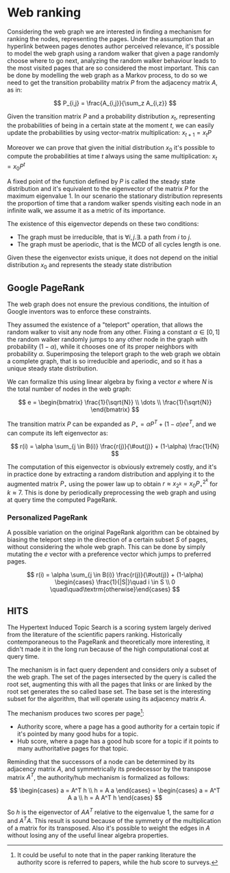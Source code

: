 # Web ranking
Considering the web graph we are interested in finding a mechanism for ranking the nodes, representing the pages.
Under the assumption that an hyperlink between pages denotes author perceived relevance, it's possible to model the web graph using a random walker that given a page randomly choose where to go next, analyzing the random walker behaviour leads to the most visited pages that are so considered the most important.
This can be done by modelling the web graph as a Markov process, to do so we need to get the transition probability matrix $P$ from the adjacency matrix $A$, as in:

$$
P_{i,j} = \frac{A_{i,j}}{\sum_z A_{i,z}}
$$

Given the transition matrix $P$ and a probability distribution $x_t$, representing the probabilities of being in a certain state at the moment $t$, we can easily update the probabilities by using vector-matrix multiplication: $x_{t+1} = x_t P$

Moreover we can prove that given the initial distribution $x_0$ it's possible to compute the probabilities at time $t$ always using the same multiplication: $x_t = x_0 P^{t}$

A fixed point of the function defined by $P$ is called the steady state distribution and it's equivalent to the eigenvector of the matrix $P$ for the maximum eigenvalue $1$.
In our scenario the stationary distribution represents the proportion of time that a random walker spends visiting each node in an infinite walk, we assume it as a metric of its importance.

The existence of this eigenvector depends on these two conditions:

- The graph must be irreducible, that is $\forall i,j . \exists .$ a path from $i$ to $j$.
- The graph must be aperiodic, that is the MCD of all cycles length is one.

Given these the eigenvector exists unique, it does not depend on the initial distribution $x_0$ and represents the steady state distribution

## Google PageRank
The web graph does not ensure the previous conditions, the intuition of Google inventors was to enforce these constraints.

They assumed the existence of a "teleport" operation, that allows the random walker to visit any node from any other.
Fixing a constant $\alpha \in [0,1]$ the random walker randomly jumps to any other node in the graph with probability $(1-\alpha)$, while it chooses one of its proper neighbors with probability $\alpha$.
Superimposing the teleport graph to the web graph we obtain a complete graph, that is so irreducible and aperiodic, and so it has a unique steady state distribution.

We can formalize this using linear algebra by fixing a vector $e$ where $N$ is the total number of nodes in the web graph:

$$
e = \begin{bmatrix} \frac{1}{\sqrt{N}} \\ \dots \\ \frac{1}{\sqrt{N}} \end{bmatrix}
$$

The transition matrix $P$ can be expanded as $P_\star = \alpha P ^ T + ( 1 - \alpha ) e e^T$, and we can compute its left eigenvector as:

$$
r(i) = \alpha \sum_{j \in B(i)} \frac{r(j)}{\#out(j)} + (1-\alpha) \frac{1}{N}
$$

The computation of this eigenvector is obviously extremely costly, and it's in practice done by extracting a random distribution and applying it to the augmented matrix $P_\star$ using the power law up to obtain $r \approx x_{2^k} = x_0 P_\star^{2^k}$ for $k \approx 7$.
This is done by periodically preprocessing the web graph and using at query time the computed PageRank.

### Personalized PageRank
A possible variation on the original PageRank algorithm can be obtained by biasing the teleport step in the direction of a certain subset $S$ of pages, without considering the whole web graph.
This can be done by simply mutating the $e$ vector with a preference vector which jumps to preferred pages.

$$
r(i) = \alpha \sum_{j \in B(i)} \frac{r(j)}{\#out(j)} + (1-\alpha) \begin{cases} \frac{1}{|S|}\quad i \in S \\ 0 \quad\quad\textrm{otherwise}\end{cases}
$$

## HITS
The Hypertext Induced Topic Search is a scoring system largely derived from the literature of the scientific papers ranking.
Historically contemporaneous to the PageRank and theoretically more interesting, it didn't made it in the long run because of the high computational cost at query time.

The mechanism is in fact query dependent and considers only a subset of the web graph.
The set of the pages intersected by the query is called the root set, augmenting this with all the pages that links or are linked by the root set generates the so called base set.
The base set is the interesting subset for the algorithm, that will operate using its adjacency matrix $A$.

The mechanism produces two scores per page[^3]:

- Authority score, where a page has a good authority for a certain topic if it's pointed by many good hubs for a topic.
- Hub score, where a page has a good hub score for a topic if it points to many authoritative pages for that topic.

Reminding that the successors of a node can be determined by its adjacency matrix $A$, and symmetrically its predecessor by the transpose matrix $A^T$, the authority/hub mechanism is formalized as follows:

$$
\begin{cases} a = A^T h \\ h = A a \end{cases} =
\begin{cases} a = A^T A a \\ h = A A^T h \end{cases}
$$

So $h$ is the eigenvector of $AA^T$ relative to the eigenvalue 1, the same for $a$ and $A^T A$.
This result is sound because of the symmetry of the multiplication of a matrix for its transposed.
Also it's possible to weight the edges in $A$ without losing any of the useful linear algebra properties.

[^3]: It could be useful to note that in the paper ranking literature the authority score is referred to papers, while the hub score to surveys.
